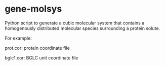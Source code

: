 # gene-molsys
Python script to generate a cubic molecular system that contains a homogenously distributed molecular species surrounding a protein solute.

For example:

prot.cor: protein coordinate file

bglc1.cor: BGLC unit coordinate file
